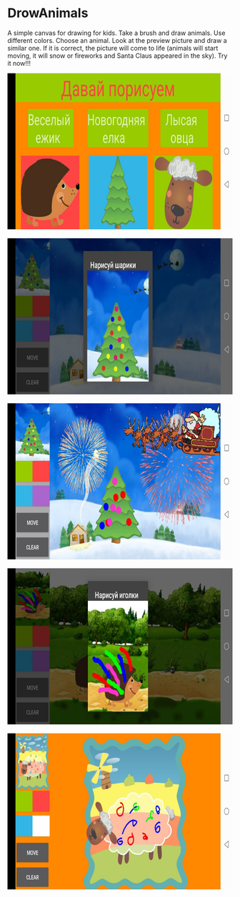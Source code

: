 # DrowAnimals
A simple canvas for drawing for kids. Take a brush and draw animals. Use different colors. Choose an animal. Look at the preview picture and draw a similar one. If it is correct, the picture will come to life (animals will start moving, it will snow or fireworks and Santa Claus appeared in the sky). Try it now!!!

<p align="left">
  <img src="1.jpg" height="350"/><br><br>
  <img src="2.jpg" height="350"/><br><br>
  <img src="3.jpg" height="350"/><br><br>
  <img src="4.jpg" height="350"/><br><br>
  <img src="5.jpg" height="350"/><br><br>
</p>
